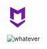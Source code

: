 ![](https://github.com/adam-p/markdown-here/raw/master/src/common/images/icon48.png)

![whatever](https://ic.pics.livejournal.com/chemodur/69177696/258350/258350_900.jpg)